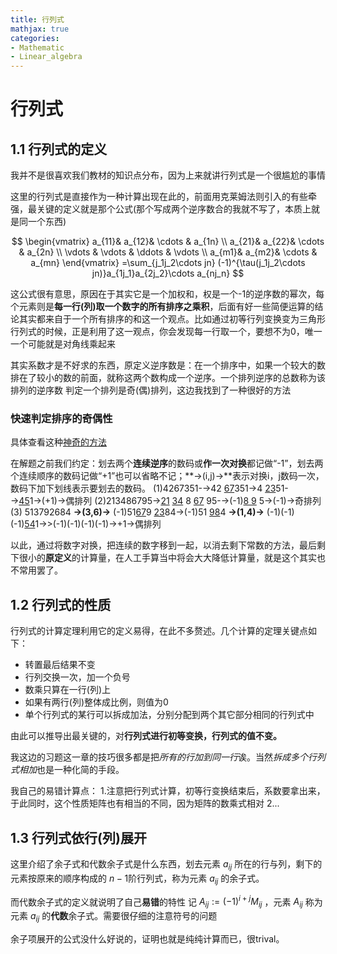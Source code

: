 ```yaml
---
title: 行列式
mathjax: true
categories:
- Mathematic
- Linear_algebra
---
```


# 行列式
## 1.1 行列式的定义
我并不是很喜欢我们教材的知识点分布，因为上来就讲行列式是一个很尴尬的事情
<!--more-->

这里的行列式是直接作为一种计算出现在此的，前面用克莱姆法则引入的有些牵强，最关键的定义就是那个公式(那个写成两个逆序数合的我就不写了，本质上就是同一个东西)

$$
\begin{vmatrix}  
  a_{11}& a_{12}& \cdots  & a_{1n} \\  
  a_{21}& a_{22}& \cdots  & a_{2n} \\  
  \vdots & \vdots & \ddots & \vdots \\  
  a_{m1}& a_{m2}& \cdots  & a_{mn}  
\end{vmatrix}  
=\sum_{j_1j_2\cdots jn} (-1)^{\tau(j_1j_2\cdots jn)}a_{1j_1}a_{2j_2}\cdots a_{nj_n}
$$

这公式很有意思，原因在于其实它是一个加权和，权是一个-1的逆序数的幂次，每个元素则是**每一行(列)取一个数字的所有排序之乘积**，后面有好一些简便运算的结论其实都来自于一个所有排序的和这一个观点。比如通过初等行列变换变为三角形行列式的时候，正是利用了这一观点，你会发现每一行取一个，要想不为0，唯一一个可能就是对角线乘起来

其实系数才是不好求的东西，原定义逆序数是：在一个排序中，如果一个较大的数排在了较小的数的前面，就称这两个数构成一个逆序。一个排列逆序的总数称为该排列的逆序数
判定一个排列是奇(偶)排列，这边我找到了一种很好的方法

### 快速判定排序的奇偶性
具体查看这种[神奇的方法](https://max.book118.com/html/2017/0606/111985347.shtm)

在解题之前我们约定：划去两个**连续逆序**的数码或**作一次对换**都记做“-1”，划去两个连续顺序的数码记做“+1”也可以省略不记；**→(i,j)→**表示对换i，j数码一次，数码下加下划线表示要划去的数码。
(1)4267351-→42 <u>67</u>351→4 <u>23</u>51-→<u>45</u>1→(+1)→偶排列
(2)213486795→<u>21</u> <u>34</u> 8 <u>67</u> 95-→(-1)<u>8 9</u> 5→(-1)→奇排列
(3) 513792684 **→(3,6)→** (-1)51<u>67</u>9 <u>23</u>84→(-1)51 <u>98</u>4 **→(1,4)→** (-1)(-1)(-1)<u>54</u>1→>(-1)(-1)(-1)(-1)→+1→偶排列

以此，通过将数字对换，把连续的数字移到一起，以消去剩下常数的方法，最后剩下很小的**原定义**的计算量，在人工手算当中将会大大降低计算量，就是这个其实也不常用罢了。

## 1.2 行列式的性质
行列式的计算定理利用它的定义易得，在此不多赘述。几个计算的定理关键点如下：
- 转置最后结果不变
- 行列交换一次，加一个负号
- 数乘只算在一行(列)上
- 如果有两行(列)整体成比例，则值为0
- 单个行列式的某行可以拆成加法，分别分配到两个其它部分相同的行列式中

由此可以推导出最关键的，对**行列式进行初等变换，行列式的值不变。**

我这边的习题这一章的技巧很多都是把*所有的行加到同一行*诶。当然*拆成多个行列式相加*也是一种化简的手段。

我自己的易错计算点：
1.注意把行列式计算，初等行变换结束后，系数要拿出来，于此同时，这个性质矩阵也有相当的不同，因为矩阵的数乘式相对
2...

## 1.3 行列式依行(列)展开
这里介绍了余子式和代数余子式是什么东西，划去元素 $a_{ij}$ 所在的行与列，剩下的元素按原来的顺序构成的 $n-1$阶行列式，称为元素 $a_{ij}$ 的余子式。

而代数余子式的定义就说明了自己**易错**的特性
记 $A_{ij}:=(-1)^{i+j}M_{ij}$ ，元素 $A_{ij}$ 称为元素 $a_{ij}$ 的**代数**余子式。需要很仔细的注意符号的问题

余子项展开的公式没什么好说的，证明也就是纯纯计算而已，很trival。